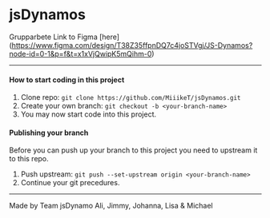# jsDynamos
Grupparbete
Link to Figma [here] (https://www.figma.com/design/T38Z35ffpnDQ7c4joSTVgj/JS-Dynamos?node-id=0-1&p=f&t=x1xVjQwipK5mQihm-0)

---

#### How to start coding in this project

1. Clone repo: 
```git clone https://github.com/MiiikeT/jsDynamos.git```
2. Create your own branch: 
```git checkout -b <your-branch-name>```
3. You may now start code into this project.

#### Publishing your branch

Before you can push up your branch to this project you need to upstream it to this repo.
1. Push upstream: 
```git push --set-upstream origin <your-branch-name>```
2. Continue your git precedures.

---
Made by Team jsDynamo
Ali, Jimmy, Johanna, Lisa & Michael
